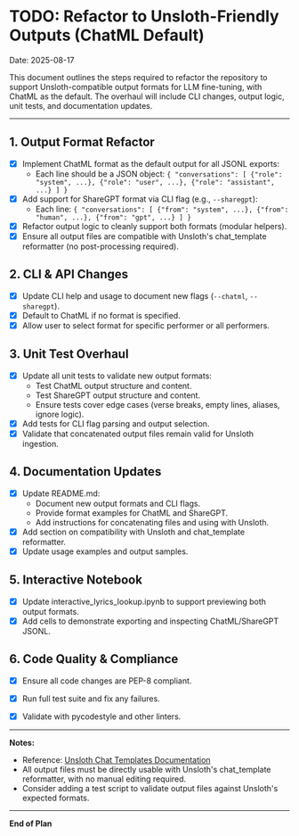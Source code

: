 # TODO: Refactor to Unsloth-Friendly Outputs (ChatML Default)

Date: 2025-08-17

This document outlines the steps required to refactor the repository to support Unsloth-compatible output formats for LLM fine-tuning, with ChatML as the default. The overhaul will include CLI changes, output logic, unit tests, and documentation updates.

---

## 1. Output Format Refactor
- [x] Implement ChatML format as the default output for all JSONL exports:
    - Each line should be a JSON object: `{ "conversations": [ {"role": "system", ...}, {"role": "user", ...}, {"role": "assistant", ...} ] }`
- [x] Add support for ShareGPT format via CLI flag (e.g., `--sharegpt`):
    - Each line: `{ "conversations": [ {"from": "system", ...}, {"from": "human", ...}, {"from": "gpt", ...} ] }`
- [x] Refactor output logic to cleanly support both formats (modular helpers).
- [x] Ensure all output files are compatible with Unsloth's chat_template reformatter (no post-processing required).

## 2. CLI & API Changes
- [x] Update CLI help and usage to document new flags (`--chatml`, `--sharegpt`).
- [x] Default to ChatML if no format is specified.
- [x] Allow user to select format for specific performer or all performers.

## 3. Unit Test Overhaul
- [x] Update all unit tests to validate new output formats:
    - Test ChatML output structure and content.
    - Test ShareGPT output structure and content.
    - Ensure tests cover edge cases (verse breaks, empty lines, aliases, ignore logic).
- [x] Add tests for CLI flag parsing and output selection.
- [x] Validate that concatenated output files remain valid for Unsloth ingestion.

## 4. Documentation Updates
- [x] Update README.md:
    - Document new output formats and CLI flags.
    - Provide format examples for ChatML and ShareGPT.
    - Add instructions for concatenating files and using with Unsloth.
- [x] Add section on compatibility with Unsloth and chat_template reformatter.
- [x] Update usage examples and output samples.

## 5. Interactive Notebook
- [x] Update interactive_lyrics_lookup.ipynb to support previewing both output formats.
- [x] Add cells to demonstrate exporting and inspecting ChatML/ShareGPT JSONL.

## 6. Code Quality & Compliance
- [x] Ensure all code changes are PEP-8 compliant.
- [x] Run full test suite and fix any failures.
- [x] Validate with pycodestyle and other linters.


---

**Notes:**
- Reference: [Unsloth Chat Templates Documentation](https://docs.unsloth.ai/basics/chat-templates)
- All output files must be directly usable with Unsloth's chat_template reformatter, with no manual editing required.
- Consider adding a test script to validate output files against Unsloth's expected formats.

---

**End of Plan**

